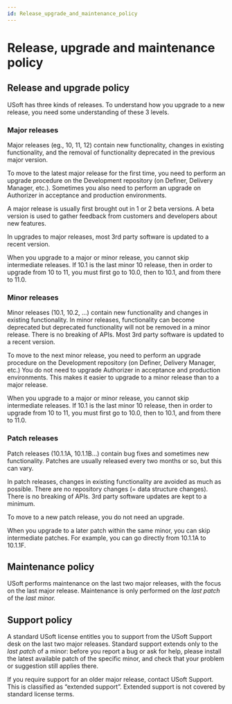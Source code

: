 ```yaml
---
id: Release_upgrade_and_maintenance_policy
---
```


# Release, upgrade and maintenance policy

## Release and upgrade policy

USoft has three kinds of releases. To understand how you upgrade to a new release, you need some understanding of these 3 levels.

### Major releases

Major releases (eg., 10, 11, 12) contain new functionality, changes in existing functionality, and the removal of functionality deprecated in the previous major version.

To move to the latest major release for the first time, you need to perform an upgrade procedure on the Development repository (on Definer, Delivery Manager, etc.). Sometimes you also need to perform an upgrade on Authorizer in acceptance and production environments.

A major release is usually first brought out in 1 or 2 beta versions. A beta version is used to gather feedback from customers and developers about new features.

In upgrades to major releases, most 3rd party software is updated to a recent version.

When you upgrade to a major or minor release, you cannot skip intermediate releases. If 10.1 is the last minor 10 release, then in order to upgrade from 10 to 11, you must first go to 10.0, then to 10.1, and from there to 11.0.

### Minor releases

Minor releases (10.1, 10.2, ...) contain new functionality and changes in existing functionality. In minor releases, functionality can become deprecated but deprecated functionality will not be removed in a minor release. There is no breaking of APIs. Most 3rd party software is updated to a recent version.

To move to the next minor release, you need to perform an upgrade procedure on the Development repository (on Definer, Delivery Manager, etc.) You do not need to upgrade Authorizer in acceptance and production environments. This makes it easier to upgrade to a minor release than to a major release.

When you upgrade to a major or minor release, you cannot skip intermediate releases. If 10.1 is the last minor 10 release, then in order to upgrade from 10 to 11, you must first go to 10.0, then to 10.1, and from there to 11.0.

### Patch releases

Patch releases (10.1.1A, 10.1.1B...) contain bug fixes and sometimes new functionality. Patches are usually released every two months or so, but this can vary.

In patch releases, changes in existing functionality are avoided as much as possible. There are no repository changes (= data structure changes). There is no breaking of APIs. 3rd party software updates are kept to a minimum.

To move to a new patch release, you do not need an upgrade.

When you upgrade to a later patch within the same minor, you can skip intermediate patches. For example, you can go directly from 10.1.1A to 10.1.1F.

## Maintenance policy

USoft performs maintenance on the last two major releases, with the focus on the last major release. Maintenance is only performed on the *last patch* of the *last minor.*

## Support policy

A standard USoft license entitles you to support from the USoft Support desk on the last two major releases. Standard support extends only to the *last patch* of a minor: before you report a bug or ask for help, please install the latest available patch of the specific minor, and check that your problem or suggestion still applies there.

If you require support for an older major release, contact USoft Support. This is classified as “extended support”. Extended support is not covered by standard license terms.